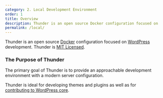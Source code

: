```yaml
---
category: 2. Local Development Environment
order: 1
title: Overview
description: Thunder is an open source Docker configuration focused on WordPress development.
permalink: /local/
---
```


Thunder is an open source [Docker](https://www.docker.com) configuration focused on [WordPress](https://wordpress.org) development. Thunder is [MIT Licensed](https://github.com/cloudbitsio/thunder/blob/stable/LICENSE).

### The Purpose of Thunder

The primary goal of Thunder is to provide an approachable development environment with a modern server configuration.

Thunder is ideal for developing themes and plugins as well as for [contributing to WordPress core](https://make.wordpress.org/core/).